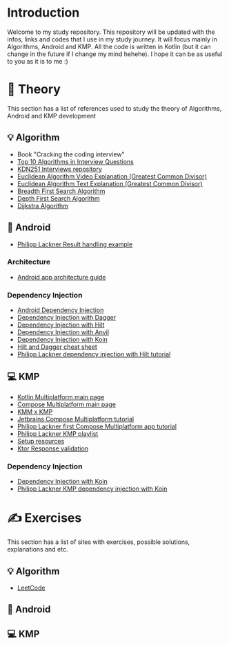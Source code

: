 # Introduction
Welcome to my study repository. This repository will be updated with the infos, links and codes that I use in my study journey. It will focus mainly in Algorithms, Android and KMP. All the code is written in Kotlin (but it can change in the future if I change my mind hehehe). I hope it can be as useful to you as it is to me :)

# 📝 Theory
This section has a list of references used to study the theory of Algorithms, Android and KMP development

## 💡 Algorithm
- Book "Cracking the coding interview"
- [Top 10 Algorithms in Interview Questions](https://www.geeksforgeeks.org/top-10-algorithms-in-interview-questions/)
- [KDN251 Interviews repository](https://github.com/kdn251/interviews#graph-algorithms)
- [Euclidean Algorithm Video Explanation (Greatest Common Divisor)](https://www.youtube.com/watch?v=fwuj4yzoX1o)
- [Euclidean Algorithm Text Explanation (Greatest Common Divisor)](https://pt.khanacademy.org/computing/computer-science/cryptography/modarithmetic/a/the-euclidean-algorithm)
- [Breadth First Search Algorithm](https://www.youtube.com/watch?v=QRq6p9s8NVg&t=200s)
- [Depth First Search Algorithm](https://www.youtube.com/watch?v=iaBEKo5sM7w)
- [Dijkstra Algorithm](https://www.youtube.com/watch?v=pVfj6mxhdMw&t=10s)

## 📱 Android

- [Philipp Lackner Result handling example](https://www.youtube.com/watch?v=MiLN2vs2Oe0)

### Architecture
- [Android app architecture guide](https://developer.android.com/topic/architecture)

### Dependency Injection
- [Android Dependency Injection](https://developer.android.com/training/dependency-injection)
- [Dependency Injection with Dagger](https://developer.android.com/training/dependency-injection/dagger-android)
- [Dependency Injection with Hilt](https://developer.android.com/training/dependency-injection/hilt-android)
- [Dependency Injection with Anvil](https://gpeal.medium.com/dagger-anvil-learning-to-love-dependency-injection-on-android-8fad3d5530c9)
- [Dependency Injection with Koin](https://insert-koin.io/docs/reference/koin-android/start)
- [Hilt and Dagger cheat sheet](https://developer.android.com/training/dependency-injection/hilt-cheatsheet)
- [Philipp Lackner dependency injection with Hilt tutorial](https://www.youtube.com/watch?v=bbMsuI2p1DQ&t=1248s)

## 💻 KMP
- [Kotlin Multiplatform main page](https://www.jetbrains.com/kotlin-multiplatform/)
- [Compose Multiplatform main page](https://www.jetbrains.com/compose-multiplatform/)
- [KMM x KMP](https://blog.jetbrains.com/kotlin/2023/07/update-on-the-name-of-kotlin-multiplatform/)
- [Jetbrains Compose Multiplatform tutorial](https://www.jetbrains.com/help/kotlin-multiplatform-dev/compose-multiplatform-create-first-app.html)
- [Philipp Lackner first Compose Multiplatform app tutorial](https://www.youtube.com/watch?v=ZxBUd2TbVGk)
- [Philipp Lackner KMP playlist](https://www.youtube.com/playlist?list=PLQkwcJG4YTCS55alEYv3J8CD4BXhqLUuk)
- [Setup resources](https://www.jetbrains.com/help/kotlin-multiplatform-dev/compose-multiplatform-resources-setup.html)
- [Ktor Response validation](https://ktor.io/docs/client-response-validation.html)

### Dependency Injection
- [Dependency Injection with Koin](https://insert-koin.io/docs/reference/koin-mp/kmp)
- [Philipp Lackner KMP dependency injection with Koin](https://www.youtube.com/watch?v=TAKZy3uQTdE&list=PLQkwcJG4YTCS55alEYv3J8CD4BXhqLUuk&index=5)

# ✍️ Exercises
This section has a list of sites with exercises, possible solutions, explanations and etc.

## 💡 Algorithm
- [LeetCode](https://leetcode.com)
  
## 📱 Android

## 💻 KMP
